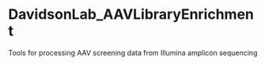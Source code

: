 # DavidsonLab_AAVLibraryEnrichment
Tools for processing AAV screening data from Illumina amplicon sequencing
